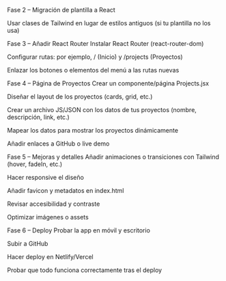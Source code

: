 Fase 2 – Migración de plantilla a React

Usar clases de Tailwind en lugar de estilos antiguos (si tu plantilla no los usa)

Fase 3 – Añadir React Router
Instalar React Router (react-router-dom)

Configurar rutas: por ejemplo, / (Inicio) y /projects (Proyectos)

Enlazar los botones o elementos del menú a las rutas nuevas

Fase 4 – Página de Proyectos
Crear un componente/página Projects.jsx

Diseñar el layout de los proyectos (cards, grid, etc.)

Crear un archivo JS/JSON con los datos de tus proyectos (nombre, descripción, link, etc.)

Mapear los datos para mostrar los proyectos dinámicamente

Añadir enlaces a GitHub o live demo

Fase 5 – Mejoras y detalles
Añadir animaciones o transiciones con Tailwind (hover, fadeIn, etc.)

Hacer responsive el diseño

Añadir favicon y metadatos en index.html

Revisar accesibilidad y contraste

Optimizar imágenes o assets

Fase 6 – Deploy
Probar la app en móvil y escritorio

Subir a GitHub

Hacer deploy en Netlify/Vercel

Probar que todo funciona correctamente tras el deploy
